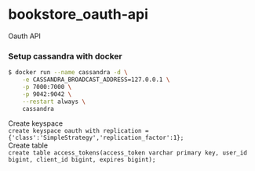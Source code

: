 # bookstore_oauth-api
Oauth API


### Setup cassandra with docker
```bash
$ docker run --name cassandra -d \
    -e CASSANDRA_BROADCAST_ADDRESS=127.0.0.1 \
    -p 7000:7000 \
    -p 9042:9042 \
    --restart always \
    cassandra
```
Create keyspace<br/>
`create keyspace oauth with replication = {'class':'SimpleStrategy','replication_factor':1};`<br/>
Create table<br/>
`create table access_tokens(access_token varchar primary key, user_id bigint, client_id bigint, expires bigint);`<br/>